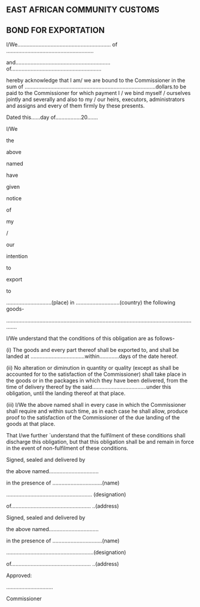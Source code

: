 ## EAST AFRICAN COMMUNITY                                                                                        CUSTOMS

## BOND FOR EXPORTATION

I/We…………………………………………………….. of ………………………………………………….

and………………………………………………………of……………………………………………………

hereby acknowledge that I am/ we are bound to the Commissioner in the sum of ……………………………………………………………………………dollars.to be paid to the Commissioner for which payment I / we bind myself / ourselves jointly and severally and also to my / our heirs, executors, administrators and assigns and every of them firmly by these presents.

Dated this……day of……………..20…….

I/We

the

above

named

have

given

notice

of

my

/

our

intention

to

export

to

…………………………(place) in ………………………..(country) the following goods-

………………………………………………………………………………………………………………….

I/We understand that the conditions of this obligation are as follows-

(i) The  goods  and  every  part  thereof  shall  be  exported  to,  and  shall  be  landed  at ………………………………within………….days of the date hereof.

(ii) No alteration or diminution in quantity or quality (except as shall be accounted for to the satisfaction  of  the  Commissioner)  shall  take  place  in  the  goods  or  in  the  packages  in which they have been delivered, from the time of delivery thereof by the said………………………………under  this  obligation,  until  the  landing  thereof  at  that place.

(iii) I/We the above named shall in every case in which the Commissioner shall require and within such time, as in each case he shall allow, produce proof to the satisfaction of the Commissioner of the due landing of the goods at that place.

That I/we further `understand that the fulfilment of these conditions shall discharge this obligation, but  that  this  obligation  shall  be  and  remain  in  force  in  the  event  of  non-fulfilment  of  these conditions.

Signed, sealed and delivered by

the above named……………………………

in the presence of ……………………………(name)

………………………………………………… (designation)

of…………………………………………….. ..(address)

Signed, sealed and delivered by

the above named……………………………

in the presence of ……………………………(name)

………………………………………………….(designation)

of…………………………………………….. ..(address)

Approved:

………………………….

Commissioner